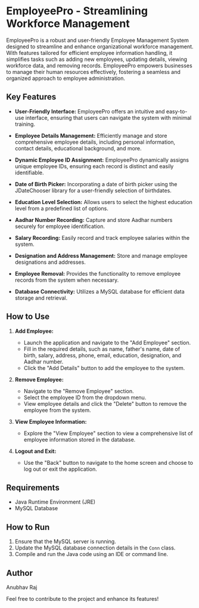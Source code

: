 # EmployeePro - Streamlining Workforce Management

EmployeePro is a robust and user-friendly Employee Management System designed to streamline and enhance organizational workforce management. With features tailored for efficient employee information handling, it simplifies tasks such as adding new employees, updating details, viewing workforce data, and removing records. EmployeePro empowers businesses to manage their human resources effectively, fostering a seamless and organized approach to employee administration.

## Key Features

- **User-Friendly Interface:** EmployeePro offers an intuitive and easy-to-use interface, ensuring that users can navigate the system with minimal training.

- **Employee Details Management:** Efficiently manage and store comprehensive employee details, including personal information, contact details, educational background, and more.

- **Dynamic Employee ID Assignment:** EmployeePro dynamically assigns unique employee IDs, ensuring each record is distinct and easily identifiable.

- **Date of Birth Picker:** Incorporating a date of birth picker using the JDateChooser library for a user-friendly selection of birthdates.

- **Education Level Selection:** Allows users to select the highest education level from a predefined list of options.

- **Aadhar Number Recording:** Capture and store Aadhar numbers securely for employee identification.

- **Salary Recording:** Easily record and track employee salaries within the system.

- **Designation and Address Management:** Store and manage employee designations and addresses.

- **Employee Removal:** Provides the functionality to remove employee records from the system when necessary.

- **Database Connectivity:** Utilizes a MySQL database for efficient data storage and retrieval.

## How to Use

1. **Add Employee:**
   - Launch the application and navigate to the "Add Employee" section.
   - Fill in the required details, such as name, father's name, date of birth, salary, address, phone, email, education, designation, and Aadhar number.
   - Click the "Add Details" button to add the employee to the system.

2. **Remove Employee:**
   - Navigate to the "Remove Employee" section.
   - Select the employee ID from the dropdown menu.
   - View employee details and click the "Delete" button to remove the employee from the system.

3. **View Employee Information:**
   - Explore the "View Employee" section to view a comprehensive list of employee information stored in the database.

4. **Logout and Exit:**
   - Use the "Back" button to navigate to the home screen and choose to log out or exit the application.

## Requirements

- Java Runtime Environment (JRE)
- MySQL Database

## How to Run

1. Ensure that the MySQL server is running.
2. Update the MySQL database connection details in the `Conn` class.
3. Compile and run the Java code using an IDE or command line.

## Author

Anubhav Raj

Feel free to contribute to the project and enhance its features!
